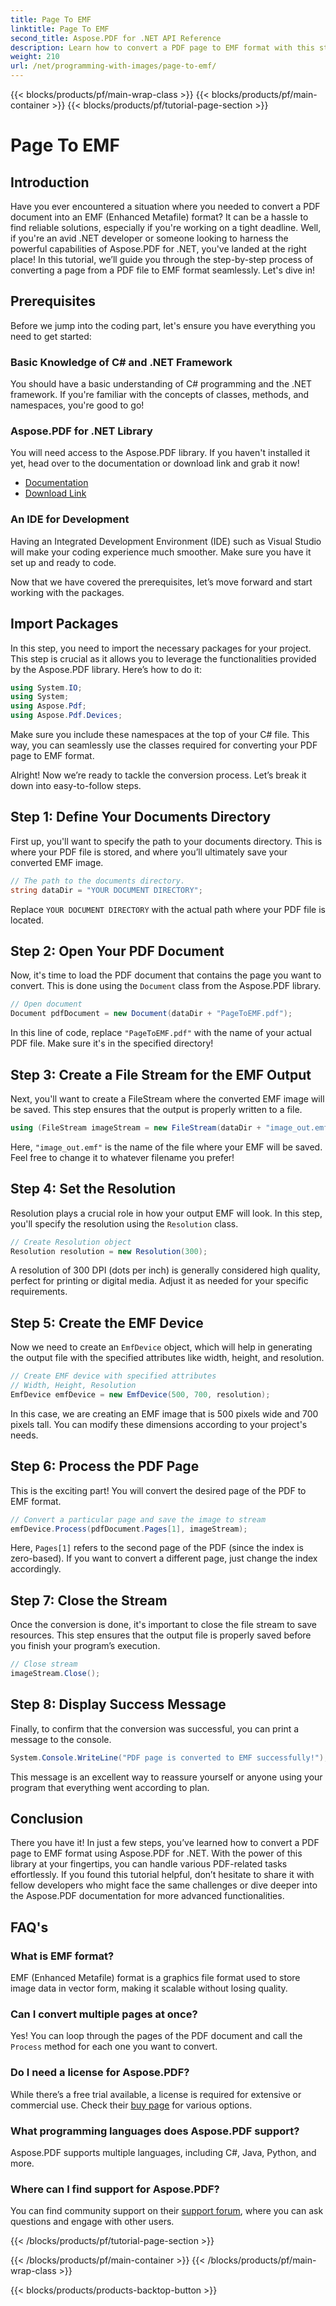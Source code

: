 ```yaml
---
title: Page To EMF
linktitle: Page To EMF
second_title: Aspose.PDF for .NET API Reference
description: Learn how to convert a PDF page to EMF format with this step-by-step guide using Aspose.PDF for .NET. Perfect for developers.
weight: 210
url: /net/programming-with-images/page-to-emf/
---
```


{{< blocks/products/pf/main-wrap-class >}}
{{< blocks/products/pf/main-container >}}
{{< blocks/products/pf/tutorial-page-section >}}

# Page To EMF

## Introduction

Have you ever encountered a situation where you needed to convert a PDF document into an EMF (Enhanced Metafile) format? It can be a hassle to find reliable solutions, especially if you're working on a tight deadline. Well, if you're an avid .NET developer or someone looking to harness the powerful capabilities of Aspose.PDF for .NET, you've landed at the right place! In this tutorial, we’ll guide you through the step-by-step process of converting a page from a PDF file to EMF format seamlessly. Let's dive in!

## Prerequisites

Before we jump into the coding part, let's ensure you have everything you need to get started:

### Basic Knowledge of C# and .NET Framework
You should have a basic understanding of C# programming and the .NET framework. If you're familiar with the concepts of classes, methods, and namespaces, you're good to go!

### Aspose.PDF for .NET Library
You will need access to the Aspose.PDF library. If you haven't installed it yet, head over to the documentation or download link and grab it now!

- [Documentation](https://reference.aspose.com/pdf/net/)
- [Download Link](https://releases.aspose.com/pdf/net/)

### An IDE for Development
Having an Integrated Development Environment (IDE) such as Visual Studio will make your coding experience much smoother. Make sure you have it set up and ready to code.

Now that we have covered the prerequisites, let’s move forward and start working with the packages.

## Import Packages

In this step, you need to import the necessary packages for your project. This step is crucial as it allows you to leverage the functionalities provided by the Aspose.PDF library. Here’s how to do it:

```csharp
using System.IO;
using System;
using Aspose.Pdf;
using Aspose.Pdf.Devices;
```

Make sure you include these namespaces at the top of your C# file. This way, you can seamlessly use the classes required for converting your PDF page to EMF format.

Alright! Now we’re ready to tackle the conversion process. Let’s break it down into easy-to-follow steps.

## Step 1: Define Your Documents Directory

First up, you'll want to specify the path to your documents directory. This is where your PDF file is stored, and where you’ll ultimately save your converted EMF image.

```csharp
// The path to the documents directory.
string dataDir = "YOUR DOCUMENT DIRECTORY";
```

Replace `YOUR DOCUMENT DIRECTORY` with the actual path where your PDF file is located.

## Step 2: Open Your PDF Document

Now, it's time to load the PDF document that contains the page you want to convert. This is done using the `Document` class from the Aspose.PDF library.

```csharp
// Open document
Document pdfDocument = new Document(dataDir + "PageToEMF.pdf");
```

In this line of code, replace `"PageToEMF.pdf"` with the name of your actual PDF file. Make sure it's in the specified directory!

## Step 3: Create a File Stream for the EMF Output

Next, you'll want to create a FileStream where the converted EMF image will be saved. This step ensures that the output is properly written to a file.

```csharp
using (FileStream imageStream = new FileStream(dataDir + "image_out.emf", FileMode.Create))
```

Here, `"image_out.emf"` is the name of the file where your EMF will be saved. Feel free to change it to whatever filename you prefer!

## Step 4: Set the Resolution

Resolution plays a crucial role in how your output EMF will look. In this step, you'll specify the resolution using the `Resolution` class.

```csharp
// Create Resolution object
Resolution resolution = new Resolution(300);
```

A resolution of 300 DPI (dots per inch) is generally considered high quality, perfect for printing or digital media. Adjust it as needed for your specific requirements.

## Step 5: Create the EMF Device

Now we need to create an `EmfDevice` object, which will help in generating the output file with the specified attributes like width, height, and resolution.

```csharp
// Create EMF device with specified attributes
// Width, Height, Resolution
EmfDevice emfDevice = new EmfDevice(500, 700, resolution);
```

In this case, we are creating an EMF image that is 500 pixels wide and 700 pixels tall. You can modify these dimensions according to your project's needs.

## Step 6: Process the PDF Page

This is the exciting part! You will convert the desired page of the PDF to EMF format. 

```csharp
// Convert a particular page and save the image to stream
emfDevice.Process(pdfDocument.Pages[1], imageStream);
```

Here, `Pages[1]` refers to the second page of the PDF (since the index is zero-based). If you want to convert a different page, just change the index accordingly.

## Step 7: Close the Stream

Once the conversion is done, it's important to close the file stream to save resources. This step ensures that the output file is properly saved before you finish your program’s execution.

```csharp
// Close stream
imageStream.Close();
```

## Step 8: Display Success Message

Finally, to confirm that the conversion was successful, you can print a message to the console.

```csharp
System.Console.WriteLine("PDF page is converted to EMF successfully!");
```

This message is an excellent way to reassure yourself or anyone using your program that everything went according to plan.

## Conclusion

There you have it! In just a few steps, you’ve learned how to convert a PDF page to EMF format using Aspose.PDF for .NET. With the power of this library at your fingertips, you can handle various PDF-related tasks effortlessly. If you found this tutorial helpful, don’t hesitate to share it with fellow developers who might face the same challenges or dive deeper into the Aspose.PDF documentation for more advanced functionalities.

## FAQ's

### What is EMF format?
EMF (Enhanced Metafile) format is a graphics file format used to store image data in vector form, making it scalable without losing quality.

### Can I convert multiple pages at once?
Yes! You can loop through the pages of the PDF document and call the `Process` method for each one you want to convert.

### Do I need a license for Aspose.PDF?
While there’s a free trial available, a license is required for extensive or commercial use. Check their [buy page](https://purchase.aspose.com/buy) for various options.

### What programming languages does Aspose.PDF support?
Aspose.PDF supports multiple languages, including C#, Java, Python, and more.

### Where can I find support for Aspose.PDF?
You can find community support on their [support forum](https://forum.aspose.com/c/pdf/10), where you can ask questions and engage with other users.

{{< /blocks/products/pf/tutorial-page-section >}}

{{< /blocks/products/pf/main-container >}}
{{< /blocks/products/pf/main-wrap-class >}}

{{< blocks/products/products-backtop-button >}}

